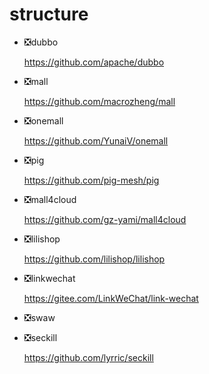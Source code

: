 # structure

- ❎dubbo

  https://github.com/apache/dubbo

- ❎mall

  https://github.com/macrozheng/mall

- ❎onemall

  https://github.com/YunaiV/onemall

- ❎pig

  https://github.com/pig-mesh/pig

- ❎mall4cloud

  https://github.com/gz-yami/mall4cloud
  
- ❎lilishop

  https://github.com/lilishop/lilishop

- ❎linkwechat

  https://gitee.com/LinkWeChat/link-wechat

- ❎swaw

- ❎seckill

  https://github.com/lyrric/seckill